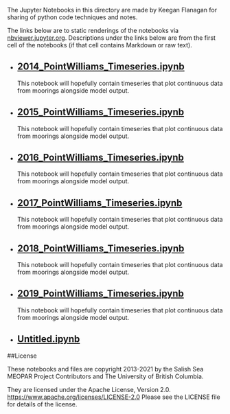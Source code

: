The Jupyter Notebooks in this directory are made by Keegan Flanagan
for sharing of python code techniques and notes.

The links below are to static renderings of the notebooks via
[nbviewer.jupyter.org](https://nbviewer.jupyter.org/).
Descriptions under the links below are from the first cell of the notebooks
(if that cell contains Markdown or raw text).

* ## [2014_PointWilliams_Timeseries.ipynb](https://nbviewer.jupyter.org/github/SalishSeaCast/analysis-keegan/blob/master/notebooks/Evaluations/Continuous_Timeseries/King_County/Daily_Timeseries/PointWilliams/2014_PointWilliams_Timeseries.ipynb)  
    
    This notebook will hopefully contain timeseries that plot continuous data from moorings alongside model output. 

* ## [2015_PointWilliams_Timeseries.ipynb](https://nbviewer.jupyter.org/github/SalishSeaCast/analysis-keegan/blob/master/notebooks/Evaluations/Continuous_Timeseries/King_County/Daily_Timeseries/PointWilliams/2015_PointWilliams_Timeseries.ipynb)  
    
    This notebook will hopefully contain timeseries that plot continuous data from moorings alongside model output. 

* ## [2016_PointWilliams_Timeseries.ipynb](https://nbviewer.jupyter.org/github/SalishSeaCast/analysis-keegan/blob/master/notebooks/Evaluations/Continuous_Timeseries/King_County/Daily_Timeseries/PointWilliams/2016_PointWilliams_Timeseries.ipynb)  
    
    This notebook will hopefully contain timeseries that plot continuous data from moorings alongside model output. 

* ## [2017_PointWilliams_Timeseries.ipynb](https://nbviewer.jupyter.org/github/SalishSeaCast/analysis-keegan/blob/master/notebooks/Evaluations/Continuous_Timeseries/King_County/Daily_Timeseries/PointWilliams/2017_PointWilliams_Timeseries.ipynb)  
    
    This notebook will hopefully contain timeseries that plot continuous data from moorings alongside model output. 

* ## [2018_PointWilliams_Timeseries.ipynb](https://nbviewer.jupyter.org/github/SalishSeaCast/analysis-keegan/blob/master/notebooks/Evaluations/Continuous_Timeseries/King_County/Daily_Timeseries/PointWilliams/2018_PointWilliams_Timeseries.ipynb)  
    
    This notebook will hopefully contain timeseries that plot continuous data from moorings alongside model output. 

* ## [2019_PointWilliams_Timeseries.ipynb](https://nbviewer.jupyter.org/github/SalishSeaCast/analysis-keegan/blob/master/notebooks/Evaluations/Continuous_Timeseries/King_County/Daily_Timeseries/PointWilliams/2019_PointWilliams_Timeseries.ipynb)  
    
    This notebook will hopefully contain timeseries that plot continuous data from moorings alongside model output. 

* ## [Untitled.ipynb](https://nbviewer.jupyter.org/github/SalishSeaCast/analysis-keegan/blob/master/notebooks/Evaluations/Continuous_Timeseries/King_County/Daily_Timeseries/PointWilliams/Untitled.ipynb)  
    

##License

These notebooks and files are copyright 2013-2021
by the Salish Sea MEOPAR Project Contributors
and The University of British Columbia.

They are licensed under the Apache License, Version 2.0.
https://www.apache.org/licenses/LICENSE-2.0
Please see the LICENSE file for details of the license.
